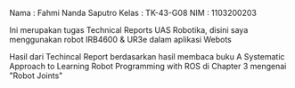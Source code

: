 Nama : Fahmi Nanda Saputro Kelas : TK-43-G08 NIM : 1103200203

Ini merupakan tugas Technical Reports UAS Robotika, disini saya menggunakan robot IRB4600 & UR3e dalam aplikasi Webots

Hasil dari Techincal Report berdasarkan hasil membaca buku A Systematic Approach to Learning Robot Programming with ROS di Chapter 3 mengenai "Robot Joints"
